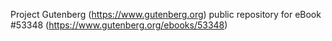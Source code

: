 Project Gutenberg (https://www.gutenberg.org) public repository for
eBook #53348 (https://www.gutenberg.org/ebooks/53348)
